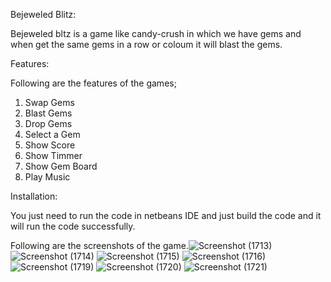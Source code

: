 Bejeweled Blitz:

Bejeweled bltz is a game like candy-crush in which we have gems and when get the same gems
in a row or coloum it will blast the gems.

Features:

Following are the features of the games;
1) Swap Gems
2) Blast Gems
3) Drop Gems
4) Select a Gem
5) Show Score
6) Show Timmer
7) Show Gem Board
9) Play Music

Installation:

You just need to run the code in netbeans IDE and just build the code and it will run the
code successfully.

Following are the screenshots of the game.![Screenshot (1713)](https://user-images.githubusercontent.com/54321426/120931398-c134de80-c70a-11eb-9de2-2580529f7bb1.png)
![Screenshot (1714)](https://user-images.githubusercontent.com/54321426/120931571-9a2adc80-c70b-11eb-97c3-67756580aa84.png)
![Screenshot (1715)](https://user-images.githubusercontent.com/54321426/120931576-a020bd80-c70b-11eb-8e69-ceef1f28e126.png)
![Screenshot (1716)](https://user-images.githubusercontent.com/54321426/120931585-a9118f00-c70b-11eb-8793-30848da26aa9.png)
![Screenshot (1719)](https://user-images.githubusercontent.com/54321426/120931601-b62e7e00-c70b-11eb-9662-86954b749246.png)
![Screenshot (1720)](https://user-images.githubusercontent.com/54321426/120931608-ba5a9b80-c70b-11eb-8005-f23c7ea9c6b9.png)
![Screenshot (1721)](https://user-images.githubusercontent.com/54321426/120931612-bdee2280-c70b-11eb-8d30-e223394e9435.png)

